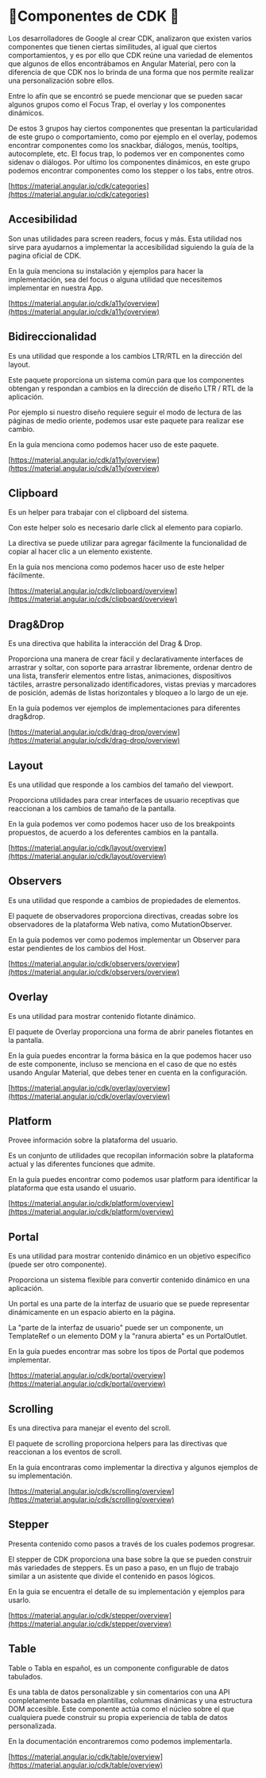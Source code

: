 # 🎈Componentes de CDK 🎈

Los desarrolladores de Google al crear CDK, analizaron que existen varios componentes que tienen ciertas similitudes, al igual que ciertos comportamientos, y es por ello que CDK reúne una variedad de elementos que algunos de ellos encontrábamos en Angular Material, pero con la diferencia de que CDK nos lo brinda de una forma que nos permite realizar una personalización sobre ellos.

Entre lo afín que se encontró se puede mencionar que se pueden sacar algunos grupos como el Focus Trap, el overlay y los componentes dinámicos. 

De estos 3 grupos hay ciertos componentes que presentan la particularidad de este grupo o comportamiento, como por ejemplo en el overlay, podemos encontrar componentes como los snackbar, diálogos, menús, tooltips, autocomplete, etc. El focus trap, lo podemos ver en componentes como sidenav o diálogos. Por ultimo los componentes dinámicos, en este grupo podemos encontrar componentes como los stepper o los tabs, entre otros. 

[https://material.angular.io/cdk/categories](https://material.angular.io/cdk/categories)

## Accesibilidad

Son unas utilidades para screen readers, focus y más. Esta utilidad nos sirve para ayudarnos a implementar la accesibilidad siguiendo la guía de la pagina oficial de CDK.

En la guía menciona su instalación y ejemplos para hacer la implementación, sea del focus o alguna utilidad que necesitemos implementar en nuestra App.

[https://material.angular.io/cdk/a11y/overview](https://material.angular.io/cdk/a11y/overview)

## Bidireccionalidad

Es una utilidad que responde a los cambios LTR/RTL en la dirección del layout. 

Este paquete proporciona un sistema común para que los componentes obtengan y respondan a cambios en la dirección de diseño LTR / RTL de la aplicación.

Por ejemplo si nuestro diseño requiere seguir el modo de lectura de las páginas de medio oriente, podemos usar este paquete para realizar ese cambio.

En la guía menciona como podemos hacer uso de este paquete.

[https://material.angular.io/cdk/a11y/overview](https://material.angular.io/cdk/a11y/overview)

## Clipboard

Es un helper para trabajar con el clipboard del sistema. 

Con este helper solo es necesario darle click al elemento para copiarlo. 

La directiva se puede utilizar para agregar fácilmente la funcionalidad de copiar al hacer clic a un elemento existente. 

En la guía nos menciona como podemos hacer uso de este helper fácilmente.

[https://material.angular.io/cdk/clipboard/overview](https://material.angular.io/cdk/clipboard/overview)

## Drag&Drop

Es una directiva que habilita la interacción del Drag & Drop.

Proporciona una manera de crear fácil y declarativamente interfaces de arrastrar y soltar, con soporte para arrastrar libremente, ordenar dentro de una lista, transferir elementos entre listas, animaciones, dispositivos táctiles, arrastre personalizado identificadores, vistas previas y marcadores de posición, además de listas horizontales y bloqueo a lo largo de un eje.

En la guía podemos ver ejemplos de implementaciones para diferentes drag&drop.

[https://material.angular.io/cdk/drag-drop/overview](https://material.angular.io/cdk/drag-drop/overview)

## Layout

Es una utilidad que responde a los cambios del tamaño del viewport.

Proporciona utilidades para crear interfaces de usuario receptivas que reaccionan a los cambios de tamaño de la pantalla.

En la guía podemos ver como podemos hacer uso de los breakpoints propuestos, de acuerdo a los deferentes cambios en la pantalla.

[https://material.angular.io/cdk/layout/overview](https://material.angular.io/cdk/layout/overview)

## Observers

Es una utilidad que responde a cambios de propiedades de elementos.

El paquete de observadores proporciona directivas, creadas sobre los observadores de la plataforma Web nativa, como MutationObserver.

En la guía podemos ver como podemos implementar un Observer para estar pendientes de los cambios del Host.

[https://material.angular.io/cdk/observers/overview](https://material.angular.io/cdk/observers/overview)

## Overlay

Es una utilidad para mostrar contenido flotante dinámico.

El paquete de Overlay proporciona una forma de abrir paneles flotantes en la pantalla.

En la guía puedes encontrar la forma básica en la que podemos hacer uso de este componente, incluso se menciona en el caso de que no estés usando Angular Material, que debes tener en cuenta en la configuración.

[https://material.angular.io/cdk/overlay/overview](https://material.angular.io/cdk/overlay/overview)

## Platform

Provee información sobre la plataforma del usuario.

Es un  conjunto de utilidades que recopilan información sobre la plataforma actual y las diferentes funciones que admite.

En la guía puedes encontrar como podemos usar platform para identificar la plataforma que esta usando el usuario.

[https://material.angular.io/cdk/platform/overview](https://material.angular.io/cdk/platform/overview)

## Portal

Es una utilidad para mostrar contenido dinámico en un objetivo específico (puede ser otro componente).

Proporciona un sistema flexible para convertir contenido dinámico en una aplicación.

Un portal es una parte de la interfaz de usuario que se puede representar dinámicamente en un espacio abierto en la página.

La "parte de la interfaz de usuario" puede ser un componente, un TemplateRef o un elemento DOM y la "ranura abierta" es un PortalOutlet.

En la guía puedes encontrar mas sobre los tipos de Portal que podemos implementar.

[https://material.angular.io/cdk/portal/overview](https://material.angular.io/cdk/portal/overview)


## Scrolling

Es una directiva para manejar el evento del scroll.

El paquete de scrolling proporciona helpers para las directivas que reaccionan a los eventos de scroll.

En la guía encontraras como implementar la directiva y algunos ejemplos de su implementación.

[https://material.angular.io/cdk/scrolling/overview](https://material.angular.io/cdk/scrolling/overview)

## Stepper

Presenta contenido como pasos a través de los cuales podemos progresar.

El stepper de CDK proporciona una base sobre la que se pueden construir más variedades de steppers. Es un paso a paso, en un flujo de trabajo similar a un asistente que divide el contenido en pasos lógicos.

En la guia se encuentra el detalle de su implementación y ejemplos para usarlo.

[https://material.angular.io/cdk/stepper/overview](https://material.angular.io/cdk/stepper/overview)


## Table

Table o Tabla en español, es un componente configurable de datos tabulados.

Es una tabla de datos personalizable y sin comentarios con una API completamente basada en plantillas, columnas dinámicas y una estructura DOM accesible. Este componente actúa como el núcleo sobre el que cualquiera puede construir su propia experiencia de tabla de datos personalizada.

En la documentación encontraremos como podemos implementarla.

[https://material.angular.io/cdk/table/overview](https://material.angular.io/cdk/table/overview)




